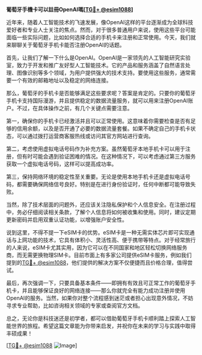 **葡萄牙手機卡可以註冊OpenAI嗎[[TG💪+ @esim1088](https://t.me/s/esim1088)]**

近年来，随着人工智能技术的飞速发展，像OpenAI这样的平台逐渐成为全球科技爱好者和专业人士关注的焦点。然而，对于很多普通用户来说，使用这些平台可能面临一些实际问题，比如如何选择合适的手机卡来注册和正常使用。今天，我们就来聊聊关于葡萄牙手机卡能否注册OpenAI的话题。

首先，让我们了解一下什么是OpenAI。OpenAI是一家领先的人工智能研究实验室，致力于开发和推广友好型人工智能技术。它的产品和服务涵盖了自然语言处理、图像识别等多个领域，为用户提供强大的技术支持。要使用这些服务，通常需要一个有效的邮箱地址以及稳定的网络连接。

那么，葡萄牙的手机卡是否能够满足这些要求呢？答案是肯定的。只要你的葡萄牙手机卡支持国际漫游，并且提供稳定的数据流量服务，就可以用来注册OpenAI账户。不过，在具体操作之前，有几个关键点需要注意。

第一，确保你的手机卡已经激活并且可以正常使用。这意味着你需要检查是否有足够的信用余额，以及是否开通了必要的数据流量套餐。如果不确定自己的手机卡状态，可以通过拨打运营商客服热线或访问其官方网站进行查询。

第二，考虑使用虚拟电话号码作为补充方案。虽然葡萄牙本地手机卡可以用于注册，但有时可能会遇到验证困难的情况。在这种情况下，可以考虑通过第三方服务获取一个虚拟电话号码，这样可以提高成功率。

第三，保持网络环境的稳定性至关重要。无论是使用本地手机卡还是虚拟电话号码，都需要确保网络信号良好。特别是在进行身份验证时，任何中断都可能导致失败。

当然，除了技术层面的问题外，还应该关注隐私保护和个人信息安全。在注册过程中，务必仔细阅读相关条款，了解个人信息将如何被收集和使用。同时，建议定期更新密码并启用双重认证功能，以增强账户安全性。

说到这里，不得不提一下eSIM卡的优势。eSIM卡是一种无需实体芯片即可实现通话与上网功能的技术，它具有体积小、灵活性高、便于携带等特点。对于经常旅行的人来说，eSIM卡尤其实用，因为它可以在不同国家和地区轻松切换网络服务商，而无需更换物理SIM卡。目前市面上有多家公司提供eSIM卡服务，例如我们提到的[TG💪+ @esim1088](https://t.me/s/esim1088)，他们提供的解决方案不仅便捷而且价格合理，值得尝试。

最后，再次强调一下，只要具备基本条件——即拥有有效且可正常工作的葡萄牙手机卡，并且能够保证良好的网络连接——那么你就完全有能力成功注册并使用OpenAI的服务。当然，如果你对整个流程感到迷茫或者担心出现意外情况，不妨寻求专业帮助，比如咨询相关领域的专家或查阅官方文档。

总之，无论你是科技迷还是初学者，都可以借助葡萄牙手机卡顺利踏上探索人工智能世界的旅程。希望这篇文章能为你带来启发，并祝你在未来的学习与实践中取得丰硕成果！ 

[[TG💪+ @esim1088](https://t.me/s/esim1088) ![Image](https://i.postimg.cc/4NQfJmqS/Snipaste-2025-05-13-00-14-12.png)]
